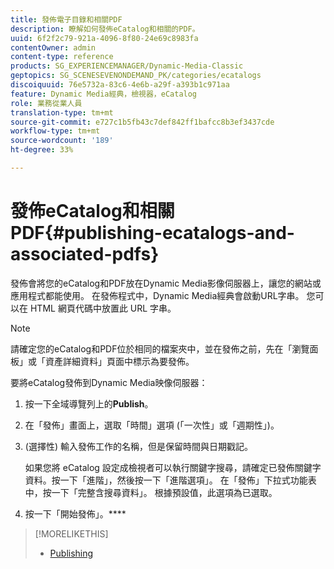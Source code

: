 ```yaml
---
title: 發佈電子目錄和相關PDF
description: 瞭解如何發佈eCatalog和相關的PDF。
uuid: 6f2f2c79-921a-4096-8f80-24e69c8983fa
contentOwner: admin
content-type: reference
products: SG_EXPERIENCEMANAGER/Dynamic-Media-Classic
geptopics: SG_SCENESEVENONDEMAND_PK/categories/ecatalogs
discoiquuid: 76e5732a-83c6-4e6b-a29f-a393b1c971aa
feature: Dynamic Media經典，檢視器，eCatalog
role: 業務從業人員
translation-type: tm+mt
source-git-commit: e727c1b5fb43c7def842ff1bafcc8b3ef3437cde
workflow-type: tm+mt
source-wordcount: '189'
ht-degree: 33%

---
```



# 發佈eCatalog和相關PDF{#publishing-ecatalogs-and-associated-pdfs}

發佈會將您的eCatalog和PDF放在Dynamic Media影像伺服器上，讓您的網站或應用程式都能使用。 在發佈程式中，Dynamic Media經典會啟動URL字串。 您可以在 HTML 網頁代碼中放置此 URL 字串。

>[!NOTE]
>
>請確定您的eCatalog和PDF位於相同的檔案夾中，並在發佈之前，先在「瀏覽面板」或「資產詳細資料」頁面中標示為要發佈。

要將eCatalog發佈到Dynamic Media映像伺服器：

1. 按一下全域導覽列上的&#x200B;**Publish**。
1. 在「發佈」畫面上，選取「時間」選項 (「一次性」或「週期性」)。
1. (選擇性) 輸入發佈工作的名稱，但是保留時間與日期戳記。

   如果您將 eCatalog 設定成檢視者可以執行關鍵字搜尋，請確定已發佈關鍵字資料。按一下「進階」，然後按一下「進階選項」。 在「發佈」下拉式功能表中，按一下「完整含搜尋資料」。 根據預設值，此選項為已選取。

1. 按一下「開始發佈」。****

>[!MORELIKETHIS]
>
>* [Publishing](publishing-files.md)

